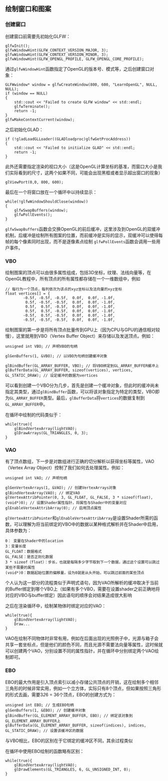 ## 绘制窗口和图案

### 创建窗口

创建窗口前需要先初始化GLFW：
```
glfwInit();
glfwWindowHint(GLFW_CONTEXT_VERSION_MAJOR, 3);
glfwWindowHint(GLFW_CONTEXT_VERSION_MINOR, 3);
glfwWindowHint(GLFW_OPENGL_PROFILE, GLFW_OPENGL_CORE_PROFILE);
```
通过`glfwWindowHint`函数指定了OpenGL的版本号、模式等，之后创建窗口对象：
```
GLFWwindow* window = glfwCreateWindow(800, 600, "LearnOpenGL", NULL, NULL);
if (window == NULL)
{
    std::cout << "Failed to create GLFW window" << std::endl;
    glfwTerminate();
    return -1;
}
glfwMakeContextCurrent(window);
```

之后初始化GLAD：

```
if (!gladLoadGLLoader((GLADloadproc)glfwGetProcAddress))
{
    std::cout << "Failed to initialize GLAD" << std::endl;
    return -1;
}
```

此外还需要指定渲染的视口大小（这是OpenGL计算坐标的基准，而窗口大小是我们实际看到的尺寸，这两个如果不同，可能会出现黑框或者显示超出窗口的现象）
```
glViewPort(0,0, 800, 600);
```

最后在一个将窗口放在一个循环中以持续显示：
```
while(!glfwWindowShouldClose(window))
{
    glfwSwapBuffers(window);
    glfwPollEvents();    
}
```
`glfwSwapBuffers`函数会交换OpenGL的前后缓冲，这里涉及到OpenGL的双缓冲机制，后缓冲是绘制所有图案的位置，而前缓冲是实际的显示，双缓冲可以使得每帧的每个像素同时出现，而不是逐像素点绘制
`glfwPollEvents`函数会调用一些用户事件。


### VBO

绘制图案的顶点可以由很多属性组成，包括3D坐标，纹理、法线向量等，在OpenGL教程中，所有顶点的所有属性都存储在一个一维数组中，例如
```
// 每行为一个顶点，每列依次为该点的xyz坐标以及法向量的xyz坐标
float vertices[] = {
        -0.5f, -0.5f, -0.5f,  0.0f,  0.0f, -1.0f,
         0.5f, -0.5f, -0.5f,  0.0f,  0.0f, -1.0f,
         0.5f,  0.5f, -0.5f,  0.0f,  0.0f, -1.0f,
         0.5f,  0.5f, -0.5f,  0.0f,  0.0f, -1.0f,
        -0.5f,  0.5f, -0.5f,  0.0f,  0.0f, -1.0f,
        -0.5f, -0.5f, -0.5f,  0.0f,  0.0f, -1.0f,
```
绘制图案的第一步是将所有顶点批量传到GPU上（因为CPU与GPU的通信相对较慢），这里就用到VBO（Vertex Buffer Object）来存储以及发送顶点。例如：

```
unsigned int VBO; // 声明VBO的句柄

glGenBuffers(1, &VBO); // 以VBO为句柄创建缓冲对象

glBindBuffer(GL_ARRAY_BUFFER, VBO); // 将VBO绑定到GL_ARRAY_BUFFER缓冲上
glBufferData(GL_ARRAY_BUFFER, sizeof(vertices), vertices, GL_STATIC_DRAW); // 设定缓冲的数据为vertices
```
可以看到创建一个VBO分为几步，首先是创建一个缓冲对象，但此时的缓冲尚未指定其类型，通过`glBindBuffer`函数，可以将该对象指定为特定的类型，VBO即为`GL_ARRAY_BUFFER`类型。最后，`glBufferData`将`vertices`的数据复制到`GL_ARRAY_BUFFER`中。

在循环中绘制的代码类似于：
```
while(true){
    glBindVertexArray(lightVAO);
    glDrawArrays(GL_TRIANGLES, 0, 3);
}

```

### VAO
有了顶点数组，下一步是对数组进行正确的切分解析以获得坐标等属性，VAO（Vertex Array Object）控制了我们如何去处理属性。例如：
```
unsigned int VAO; // 声明句柄

glGenVertexArrays(1, &VAO); // 创建VertexArrays对象
glBindVertexArray(VAO); // 绑定VAO
glVertexAttribPointer(0, 3, GL_FLOAT, GL_FALSE, 3 * sizeof(float), (void*)0); // 设置Shader属性指针，将属性与Shader中的变量对应
glEnableVertexAttribArray(0); // 启用顶点属性
```

`glVertexAttribPointer`和`glEnableVertexAttribArray`是设置Shader所需的函数，可以理解为将当前绑定的VBO中的数据以某种格式解析并在Shader中启用，具体参数为：
```
0： 变量在Shader中的location
3：变量长度
GL_FLOAT：数据格式
GL_FALSE：是否正则化数据
3 * sizeof（float）：步长，也就是每隔多少字节取到下一个数据，通过这个设置可以跳过某些不需要的属性
(void*)0：数据起始位置的偏移量，设为0就是从头开始，可以跳过前面的某些顶点
```
个人认为这一部分的流程类似于声明式语句，因为VAO所解析的缓冲取决于当前的Buffer绑定到哪个VBO上（如果有多个VBO，需要在设置shader之前正确地将对应的VBO与buffer绑定）因此语句的顺序会对结果造成很大影响

之后在渲染循环中，绘制某物体时绑定对应的VAO：
```
while(true){
    glBindVertexArray(lightVAO);
    Draw...
}
```

VAO在绘制不同物体时非常有用，例如在后面出现的光照例子中，光源与箱子会共享一套坐标点，但是他们的颜色不同，而且光源不需要法向量等属性，这时候就可以创建两个VAO，分别设置不同的属性指针，并在循环中分别绑定两个VAO绘制即可。

### EBO
EBO的最大作用是引入顶点索引以减小存储公共顶点的开销，这在绘制多个相邻三角形的时候非常实用，例如一个立方体，实际只有8个顶点，但如果按照三角形的形式去画，需要3*2*6 = 36个顶点，EBO的创建方式为：
```
unsigned int EBO; // 生成EBO句柄
glGenBuffers(1, &EBO); // 创建缓冲对象
glBindBuffer(GL_ELEMENT_ARRAY_BUFFER, EBO); // 绑定该对象到GL_ELEMENT_ARRAY_BUFFER上
glBufferData(GL_ELEMENT_ARRAY_BUFFER, sizeof(indices), indices, GL_STATIC_DRAW); // 设置该缓冲区的数据
```

与VBO相比，EBO的区别在于它绑定的缓冲区不同，其余过程类似

在循环中使用EBO绘制的函数略有区别：
```
while(true){
    glBindVertexArray(lightVAO);
    glDrawElements(GL_TRIANGLES, 6, GL_UNSIGNED_INT, 0);
}
```
